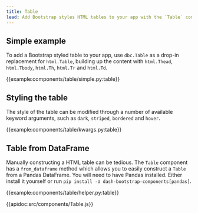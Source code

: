 ```yaml
---
title: Table
lead: Add Bootstrap styles HTML tables to your app with the `Table` component.
---
```


## Simple example

To add a Bootstrap styled table to your app, use `dbc.Table` as a drop-in replacement for `html.Table`, building up the content with `html.Thead`, `html.Tbody`, `html.Th`, `html.Tr` and `html.Td`.

{{example:components/table/simple.py:table}}

## Styling the table

The style of the table can be modified through a number of available keyword arguments, such as `dark`, `striped`, `bordered` and `hover`.

{{example:components/table/kwargs.py:table}}

## Table from DataFrame

Manually constructing a HTML table can be tedious. The `Table` component has a `from_dataframe` method which allows you to easily construct a `Table` from a Pandas DataFrame. You will need to have Pandas installed. Either install it yourself or run `pip install -U dash-bootstrap-components[pandas]`.

{{example:components/table/helper.py:table}}

{{apidoc:src/components/Table.js}}
